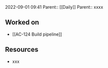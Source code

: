 2022-09-01 09:41
Parent:: [[Daily]] 
Parent:: xxxx

## Worked on

- [[AC-124 Build pipeline]]

## Resources

- xxx
